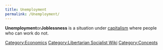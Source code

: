 ```yaml
---
title: Unemployment
permalink: /Unemployment/
---
```


**Unemployment**or**Joblessness** is a situation under
[capitalism](capitalism "wikilink") where people who can work do not.

[Category:Economics](Category:Economics "wikilink")
[Category:Libertarian Socialist
Wiki](Category:Libertarian_Socialist_Wiki "wikilink")
[Category:Concepts](Category:Concepts "wikilink")